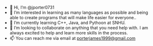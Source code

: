 - 👋 Hi, I’m @jporter0731
- 👀 I’m interested in learning as many languages as possible and being able to create programs that will make life easier for everyone..
- 🌱 I’m currently learning C++, Java, and Pythoon at SNHU.
- 💞️ I’m looking to collaborate on anything that you need help with. I am always excited to help and learn more skills in the process.
- 📫 You can reach me via email at porterjames1999@gmail.com

<!---
jporter0731/jporter0731 is a ✨ special ✨ repository because its `README.md` (this file) appears on your GitHub profile.
You can click the Preview link to take a look at your changes.
--->
